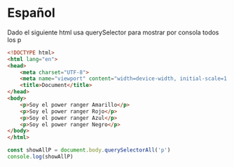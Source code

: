 # Español
Dado el siguiente html usa querySelector para mostrar por consola todos los p

```html
<!DOCTYPE html>
<html lang="en">
<head>
    <meta charset="UTF-8">
    <meta name="viewport" content="width=device-width, initial-scale=1.0">
    <title>Document</title>
</head>
<body>
    <p>Soy el power ranger Amarillo</p>
    <p>Soy el power ranger Rojo</p>
    <p>Soy el power ranger Azul</p>
    <p>Soy el power ranger Negro</p>
</body>
</html>
```
```js
const showAllP = document.body.querySelectorAll('p')
console.log(showAllP)
```